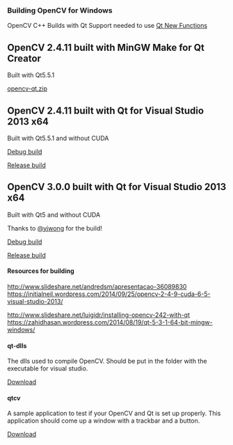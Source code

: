 ### Building OpenCV for Windows 

OpenCV C++ Builds with Qt Support needed to use [Qt New Functions](http://docs.opencv.org/2.4/modules/highgui/doc/qt_new_functions.html)

## OpenCV 2.4.11 built with MinGW Make for Qt Creator 
Built with Qt5.5.1

[opencv-qt.zip](https://github.com/quarbby/OpenCV/files/53346/opencv-qt.zip)

## OpenCV 2.4.11 built with Qt for Visual Studio 2013 x64
Built with Qt5.5.1 and without CUDA 

[Debug build](https://github.com/quarbby/OpenCV/raw/master/opencvbuilds/OpenCV-2.4.11-Debug-x64.zip)

[Release build](https://github.com/quarbby/OpenCV/raw/master/opencvbuilds/OpenCV-2.4.11-Release-x64.zip)

## OpenCV 3.0.0 built with Qt for Visual Studio 2013 x64
Built with Qt5 and without CUDA 

Thanks to [@yjwong](https://github.com/yjwong) for the build!

[Debug build](https://github.com/quarbby/OpenCV/raw/master/opencvbuilds/OpenCV-3.0.0-Debug-AMD64.zip)

[Release build](https://github.com/quarbby/OpenCV/raw/master/opencvbuilds/OpenCV-3.0.0-Release-AMD64.zip)

#### Resources for building
http://www.slideshare.net/andredsm/apresentacao-36089830
https://initialneil.wordpress.com/2014/09/25/opencv-2-4-9-cuda-6-5-visual-studio-2013/

http://www.slideshare.net/luigidr/installing-opencv-242-with-qt
https://zahidhasan.wordpress.com/2014/08/19/qt-5-3-1-64-bit-mingw-windows/

#### qt-dlls
The dlls used to compile OpenCV. Should be put in the folder with the executable for visual studio. 

[Download](https://github.com/quarbby/OpenCV/raw/master/opencvbuilds/qtdlls.zip)

#### qtcv
A sample application to test if your OpenCV and Qt is set up properly. This application should come up a window with a trackbar and a button. 

[Download](https://github.com/quarbby/OpenCV/raw/master/opencvbuilds/qtcv.zip)
